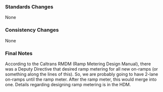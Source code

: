 ### Standards Changes
None

### Consistency Changes
None

### Final Notes
According to the Caltrans RMDM (Ramp Metering Design Manual), there was a Deputy Directive that desired ramp metering for all new on-ramps (or something along the lines of this). So, we are probably going to have 2-lane on-ramps until the ramp meter. After the ramp meter, this would merge into one. Details regarding designing ramp metering is in the HDM. 